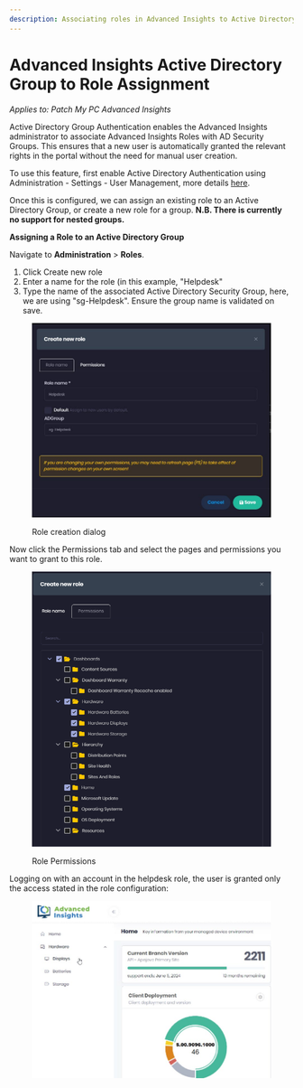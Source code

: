 ```yaml
---
description: Associating roles in Advanced Insights to Active Directory Groups
---
```


# Advanced Insights Active Directory Group to Role Assignment



_Applies to: Patch My PC Advanced Insights_

Active Directory Group Authentication enables the Advanced Insights administrator to associate Advanced Insights Roles with AD Security Groups. This ensures that a new user is automatically granted the relevant rights in the portal without the need for manual user creation.

To use this feature, first enable Active Directory Authentication using Administration - Settings - User Management, more details [here](https://docs.patchmypc.com/installation-guides/advanced-insights/active-directory-integration).

Once this is configured, we can assign an existing role to an Active Directory Group, or create a new role for a group. **N.B. There is currently no support for nested groups.**

**Assigning a Role to an Active Directory Group**

Navigate to **Administration** > **Roles**.

1. Click Create new role
2. Enter a name for the role (in this example, "Helpdesk"
3. Type the name of the associated Active Directory Security Group, here, we are using "sg-Helpdesk". Ensure the group name is validated on save.

<figure><img src="../_images/gitbook/Role Group.jpg" alt=""><figcaption><p>Role creation dialog</p></figcaption></figure>

Now click the Permissions tab and select the pages and permissions you want to grant to this role.

<figure><img src="../_images/gitbook/image (1226).png" alt=""><figcaption><p>Role Permissions</p></figcaption></figure>

Logging on with an account in the helpdesk role, the user is granted only the access stated in the role configuration:

<figure><img src="../_images/gitbook/Helpdesk User Dashboard.jpg" alt=""><figcaption></figcaption></figure>
